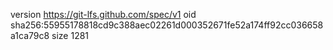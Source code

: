 version https://git-lfs.github.com/spec/v1
oid sha256:55955178818cd9c388aec02261d000352671fe52a174ff92cc036658a1ca79c8
size 1281
